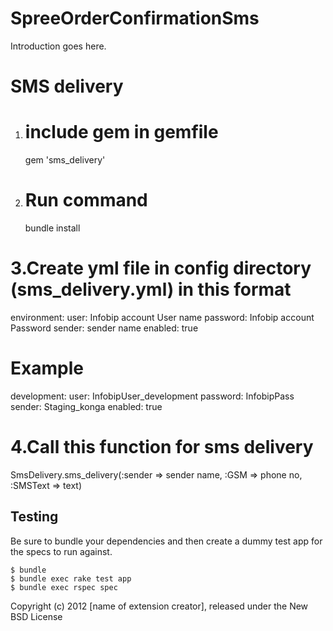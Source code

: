 SpreeOrderConfirmationSms
=========================

Introduction goes here.

SMS delivery 
============

1. include gem in gemfile
   ======================
   
   gem 'sms_delivery'
   
2. Run command
   ===========
   
   bundle install

3.Create yml file in config directory (sms_delivery.yml) in this format
  =====================================================================
  
  environment:
    user: Infobip account User name
    password: Infobip account Password
    sender: sender name
    enabled: true
    
  Example
  =======
    
  development:
    user: InfobipUser_development
    password: InfobipPass
    sender: Staging_konga
    enabled: true

4.Call this function for sms delivery
  ===========================================================================
  
  SmsDelivery.sms_delivery(:sender => sender name, :GSM => phone no, :SMSText => text)
  
Testing
-------

Be sure to bundle your dependencies and then create a dummy test app for the specs to run against.

    $ bundle
    $ bundle exec rake test app
    $ bundle exec rspec spec

Copyright (c) 2012 [name of extension creator], released under the New BSD License
